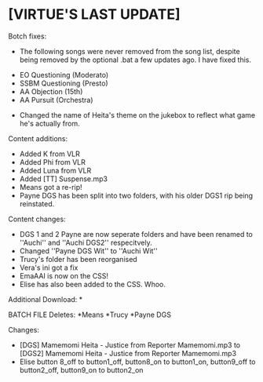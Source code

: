 # [VIRTUE'S LAST UPDATE]

Botch fixes:
  * The following songs were never removed from the song list, despite being removed by the optional .bat a few updates ago. I have fixed this.
  - EO Questioning (Moderato)
  - SSBM Questioning (Presto)
  - AA Objection (15th)
  - AA Pursuit (Orchestra)
  * Changed the name of Heita's theme on the jukebox to reflect what game he's actually from.
  
Content additions:
  * Added K from VLR
  * Added Phi from VLR
  * Added Luna from VLR
  * Added [TT] Suspense.mp3
  * Means got a re-rip!
  * Payne DGS has been split into two folders, with his older DGS1 rip being reinstated.

Content changes:
 * DGS 1 and 2 Payne are now seperate folders and have been renamed to ''Auchi'' and ''Auchi DGS2'' respecitvely.
 * Changed ''Payne DGS Wit'' to ''Auchi Wit''
 * Trucy's folder has been reorganised
 * Vera's ini got a fix
 * EmaAAI is now on the CSS!
 * Elise has also been added to the CSS. Whoo.

Additional Download:
  * 
 
BATCH FILE
Deletes:
*Means
*Trucy
*Payne DGS
  
Changes:
  * [DGS] Mamemomi Heita - Justice from Reporter Mamemomi.mp3 to [DGS2] Mamemomi Heita - Justice from Reporter Mamemomi.mp3
  * Elise button 8_off to button1_off, button8_on to button1_on, button9_off to button2_off, button9_on to button2_on

